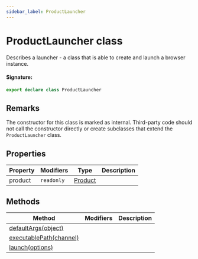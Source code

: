 ```yaml
---
sidebar_label: ProductLauncher
---
```


# ProductLauncher class

Describes a launcher - a class that is able to create and launch a browser instance.

#### Signature:

```typescript
export declare class ProductLauncher
```

## Remarks

The constructor for this class is marked as internal. Third-party code should not call the constructor directly or create subclasses that extend the `ProductLauncher` class.

## Properties

| Property | Modifiers             | Type                              | Description |
| -------- | --------------------- | --------------------------------- | ----------- |
| product  | <code>readonly</code> | [Product](./puppeteer.product.md) |             |

## Methods

| Method                                                                   | Modifiers | Description |
| ------------------------------------------------------------------------ | --------- | ----------- |
| [defaultArgs(object)](./puppeteer.productlauncher.defaultargs.md)        |           |             |
| [executablePath(channel)](./puppeteer.productlauncher.executablepath.md) |           |             |
| [launch(options)](./puppeteer.productlauncher.launch.md)                 |           |             |
